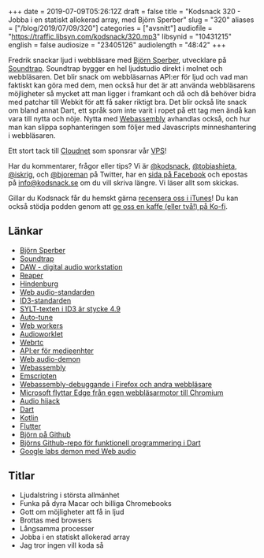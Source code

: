 +++
date = 2019-07-09T05:26:12Z
draft = false
title = "Kodsnack 320 - Jobba i en statiskt allokerad array, med Björn Sperber"
slug = "320"
aliases = ["/blog/2019/07/09/320"]
categories = ["avsnitt"]
audiofile = "https://traffic.libsyn.com/kodsnack/320.mp3"
libsynid = "10431215"
english = false
audiosize = "23405126"
audiolength = "48:42"
+++

Fredrik snackar ljud i webbläsare med [Björn Sperber](https://github.com/spebbe), utvecklare på [Soundtrap](https://www.soundtrap.com/). Soundtrap bygger en hel ljudstudio direkt i molnet och webbläsaren. Det blir snack om webbläsarnas API:er för ljud och vad man faktiskt kan göra med dem, men också hur det är att använda webbläsarens möjligheter så mycket att man ligger i framkant och då och då behöver bidra med patchar till Webkit för att få saker riktigt bra. Det blir också lite snack om bland annat Dart, ett språk som inte varit i ropet på ett tag men ändå kan vara till nytta och nöje. Nytta  med [Webassembly](https://webassembly.org/) avhandlas också, och hur man kan slippa sophanteringen som följer med Javascripts minneshantering i webbläsaren.

Ett stort tack till [Cloudnet](http://www.cloudnet.se) som sponsrar vår [VPS](http://en.wikipedia.org/wiki/Virtual_private_server)!

Har du kommentarer, frågor eller tips? Vi är [@kodsnack](https://www.twitter.com/kodsnack), [@tobiashieta](https://www.twitter.com/tobiashieta), [@iskrig](https://www.twitter.com/iskrig), och [@bjoreman](https://www.twitter.com/bjoreman) på Twitter, har en [sida på Facebook](https://www.facebook.com/kodsnack) och epostas på [info@kodsnack.se](mailto:info@kodsnack.se) om du vill skriva längre. Vi läser allt som skickas.

Gillar du Kodsnack får du hemskt gärna [recensera oss i iTunes](http://itunes.apple.com/se/podcast/kodsnack/id561631498?l=en)! Du kan också stödja podden genom att <a href="https://ko-fi.com/kodsnack" rel="payment">ge oss en kaffe (eller två!) på Ko-fi</a>.

## Länkar ##
* [Björn Sperber](https://github.com/spebbe)
* [Soundtrap](https://www.soundtrap.com/)
* [DAW - digital audio workstation](https://en.wikipedia.org/wiki/Digital_audio_workstation)
* [Reaper](https://www.reaper.fm/)
* [Hindenburg](https://hindenburg.com/)
* [Web audio-standarden](https://www.w3.org/TR/webaudio/)
* [ID3-standarden](http://id3.org/)
* [SYLT-texten i ID3 är stycke 4.9](http://id3.org/id3v2.4.0-frames)
* [Auto-tune](https://en.wikipedia.org/wiki/Auto-Tune)
* [Web workers](https://developer.mozilla.org/en-US/docs/Web/API/Web_Workers_API)
* [Audioworklet](https://developer.mozilla.org/en-US/docs/Web/API/AudioWorklet)
* [Webrtc](https://developer.mozilla.org/en-US/docs/Glossary/WebRTC)
* [API:er för medieenhter](https://developer.mozilla.org/en-US/docs/Web/API/MediaDevices)
* [Web audio-demon](https://webaudiodemos.appspot.com/)
* [Webassembly](https://webassembly.org/)
* [Emscripten](https://en.wikipedia.org/wiki/Emscripten)
* [Webassembly-debuggande i Firefox och andra webbläsare](http://webassemblycode.com/using-browsers-debug-webassembly/)
* [Microsoft flyttar Edge från egen webbläsarmotor till Chromium](https://en.wikipedia.org/wiki/Microsoft_Edge#Discontinuation_of_EdgeHTML_and_adoption_of_Chromium_%282019%E2%80%93present%29)
* [Audio hijack](https://rogueamoeba.com/audiohijack/)
* [Dart](https://en.wikipedia.org/wiki/Dart_%28programming_language%29)
* [Kotlin](https://en.wikipedia.org/wiki/Kotlin_%28programming_language%29)
* [Flutter](https://flutter.dev/)
* [Björn på Github](https://github.com/spebbe)
* [Björns Github-repo för funktionell programmering i Dart](https://github.com/spebbe/dartz)
* [Google labs demon med Web audio](https://experiments.withgoogle.com/search?q=web%20audio)

## Titlar ##
* Ljudalstring i största allmänhet
* Funka på dyra Macar och billiga Chromebooks
* Gott om möjligheter att få in ljud
* Brottas med browsers
* Långsamma processer
* Jobba i en statiskt allokerad array
* Jag tror ingen vill koda så